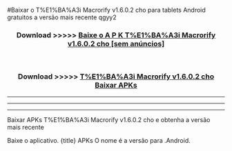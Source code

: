 #Baixar o T%E1%BA%A3i Macrorify v1.6.0.2 cho   para tablets Android gratuitos a versão mais recente qgyy2


<div align="center">
<h3>Download >>>>> <a href="https://pt-web.web.app/?pt= T%E1%BA%A3i Macrorify v1.6.0.2 cho ">Baixe o A P K T%E1%BA%A3i Macrorify v1.6.0.2 cho  [sem anúncios]</a></h3><br>

<h3>Download >>>>> <a href="https://pt-web.web.app/?pt= T%E1%BA%A3i Macrorify v1.6.0.2 cho ">T%E1%BA%A3i Macrorify v1.6.0.2 cho  Baixar APKs</a></h3>
</div>

----------------------------------------------------------

----------------------------------------------------------

----------------------------------------------------------

Baixar APKs T%E1%BA%A3i Macrorify v1.6.0.2 cho  e obtenha a versão mais recente

Baixe o aplicativo. {title} APKs O nome é a versão para .Android.


